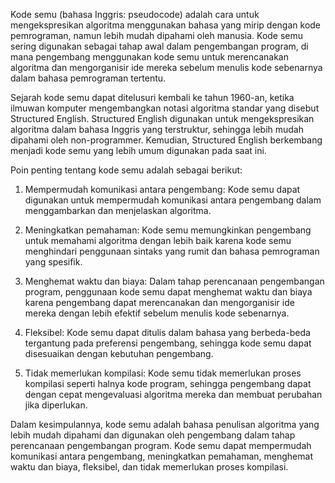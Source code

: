 Kode semu (bahasa Inggris: pseudocode) adalah cara untuk mengekspresikan algoritma menggunakan bahasa yang mirip dengan kode pemrograman, namun lebih mudah dipahami oleh manusia. Kode semu sering digunakan sebagai tahap awal dalam pengembangan program, di mana pengembang menggunakan kode semu untuk merencanakan algoritma dan mengorganisir ide mereka sebelum menulis kode sebenarnya dalam bahasa pemrograman tertentu.

Sejarah kode semu dapat ditelusuri kembali ke tahun 1960-an, ketika ilmuwan komputer mengembangkan notasi algoritma standar yang disebut Structured English. Structured English digunakan untuk mengekspresikan algoritma dalam bahasa Inggris yang terstruktur, sehingga lebih mudah dipahami oleh non-programmer. Kemudian, Structured English berkembang menjadi kode semu yang lebih umum digunakan pada saat ini.

Poin penting tentang kode semu adalah sebagai berikut:

1.  Mempermudah komunikasi antara pengembang: Kode semu dapat digunakan untuk mempermudah komunikasi antara pengembang dalam menggambarkan dan menjelaskan algoritma.
    
2.  Meningkatkan pemahaman: Kode semu memungkinkan pengembang untuk memahami algoritma dengan lebih baik karena kode semu menghindari penggunaan sintaks yang rumit dan bahasa pemrograman yang spesifik.
    
3.  Menghemat waktu dan biaya: Dalam tahap perencanaan pengembangan program, penggunaan kode semu dapat menghemat waktu dan biaya karena pengembang dapat merencanakan dan mengorganisir ide mereka dengan lebih efektif sebelum menulis kode sebenarnya.
    
4.  Fleksibel: Kode semu dapat ditulis dalam bahasa yang berbeda-beda tergantung pada preferensi pengembang, sehingga kode semu dapat disesuaikan dengan kebutuhan pengembang.
    
5.  Tidak memerlukan kompilasi: Kode semu tidak memerlukan proses kompilasi seperti halnya kode program, sehingga pengembang dapat dengan cepat mengevaluasi algoritma mereka dan membuat perubahan jika diperlukan.
    

Dalam kesimpulannya, kode semu adalah bahasa penulisan algoritma yang lebih mudah dipahami dan digunakan oleh pengembang dalam tahap perencanaan pengembangan program. Kode semu dapat mempermudah komunikasi antara pengembang, meningkatkan pemahaman, menghemat waktu dan biaya, fleksibel, dan tidak memerlukan proses kompilasi.